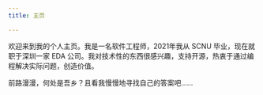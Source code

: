 ```yaml
---
title: 主页

---
```


欢迎来到我的个人主页。我是一名软件工程师，2021年我从 SCNU 毕业，现在就职于深圳一家 EDA 公司。我对技术性的东西很感兴趣，支持开源，热衷于通过编程解决实际问题，创造价值。


前路漫漫，何处是吾乡？且看我慢慢地寻找自己的答案吧……

